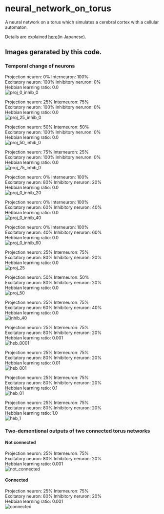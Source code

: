 # neural_network_on_torus
A neural network on a torus which simulates a cerebral cortex with a cellular automaton.

Details are explained [here](https://speakerdeck.com/yukinaga/iosapurini-yi-shi-hasu-rufalseka-deipuraningufalsexian-niaruren-gong-zhi-neng-ai)(in Japanese).

## Images gerarated by this code.
### Temporal change of neurons
Projection neuron: 0% Interneuron: 100%  
Excitatory neuron: 100% Inhibitory neruron: 0%  
Hebbian learning ratio: 0.0  
![proj_0_inhib_0](https://github.com/yukinaga/neural_network_on_torus/blob/master/images/proj_0_inhib_0.gif)  

Projection neuron: 25% Interneuron: 75%  
Excitatory neuron: 100% Inhibitory neruron: 0%  
Hebbian learning ratio: 0.0  
![proj_25_inhib_0](https://github.com/yukinaga/neural_network_on_torus/blob/master/images/proj_25_inhib_0.gif)  

Projection neuron: 50% Interneuron: 50%  
Excitatory neuron: 100% Inhibitory neruron: 0%  
Hebbian learning ratio: 0.0  
![proj_50_inhib_0](https://github.com/yukinaga/neural_network_on_torus/blob/master/images/proj_50_inhib_0.gif)  

Projection neuron: 75% Interneuron: 25%  
Excitatory neuron: 100% Inhibitory neruron: 0%  
Hebbian learning ratio: 0.0  
![proj_75_inhib_0](https://github.com/yukinaga/neural_network_on_torus/blob/master/images/proj_75_inhib_0.gif)  

Projection neuron: 0% Interneuron: 100%  
Excitatory neuron: 80% Inhibitory neruron: 20%  
Hebbian learning ratio: 0.0  
![proj_0_inhib_20](https://github.com/yukinaga/neural_network_on_torus/blob/master/images/proj_0_inhib_20.gif)  

Projection neuron: 0% Interneuron: 100%  
Excitatory neuron: 60% Inhibitory neruron: 40%  
Hebbian learning ratio: 0.0  
![proj_0_inhib_40](https://github.com/yukinaga/neural_network_on_torus/blob/master/images/proj_0_inhib_40.gif)  

Projection neuron: 0% Interneuron: 100%  
Excitatory neuron: 40% Inhibitory neruron: 60%  
Hebbian learning ratio: 0.0  
![proj_0_inhib_60](https://github.com/yukinaga/neural_network_on_torus/blob/master/images/proj_0_inhib_60.gif)  

Projection neuron: 25% Interneuron: 75%  
Excitatory neuron: 80% Inhibitory neruron: 20%  
Hebbian learning ratio: 0.0  
![proj_25](https://github.com/yukinaga/neural_network_on_torus/blob/master/images/proj_025.gif)  

Projection neuron: 50% Interneuron: 50%  
Excitatory neuron: 80% Inhibitory neruron: 20%  
Hebbian learning ratio: 0.0  
![proj_50](https://github.com/yukinaga/neural_network_on_torus/blob/master/images/proj_050.gif)  

Projection neuron: 25% Interneuron: 75%  
Excitatory neuron: 60% Inhibitory neruron: 40%  
Hebbian learning ratio: 0.0  
![inhib_40](https://github.com/yukinaga/neural_network_on_torus/blob/master/images/inhib_040.gif)  

Projection neuron: 25% Interneuron: 75%  
Excitatory neuron: 80% Inhibitory neruron: 20%  
Hebbian learning ratio: 0.001  
![heb_0001](https://github.com/yukinaga/neural_network_on_torus/blob/master/images/ramda0001.gif)  

Projection neuron: 25% Interneuron: 75%  
Excitatory neuron: 80% Inhibitory neruron: 20%  
Hebbian learning ratio: 0.01  
![heb_001](https://github.com/yukinaga/neural_network_on_torus/blob/master/images/ramda001.gif)  

Projection neuron: 25% Interneuron: 75%  
Excitatory neuron: 80% Inhibitory neruron: 20%  
Hebbian learning ratio: 0.1  
![heb_01](https://github.com/yukinaga/neural_network_on_torus/blob/master/images/ramda01.gif)  

Projection neuron: 25% Interneuron: 75%  
Excitatory neuron: 80% Inhibitory neruron: 20%  
Hebbian learning ratio: 1.0  
![heb_1](https://github.com/yukinaga/neural_network_on_torus/blob/master/images/ramda1.gif)  

### Two-dementional outputs of two connected torus networks
#### Not connected
Projection neuron: 25% Interneuron: 75%  
Excitatory neuron: 80% Inhibitory neruron: 20%  
Hebbian learning ratio: 0.001  
![not_connected](https://github.com/yukinaga/neural_network_on_torus/blob/master/images/not_connected.gif)  

#### Connected
Projection neuron: 25% Interneuron: 75%  
Excitatory neuron: 80% Inhibitory neruron: 20%  
Hebbian learning ratio: 0.001  
![connected](https://github.com/yukinaga/neural_network_on_torus/blob/master/images/connected.gif)  
